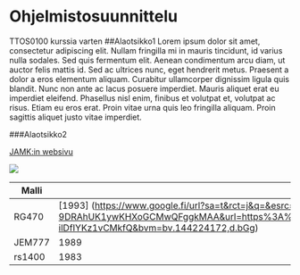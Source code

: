 # Ohjelmistosuunnittelu
TTOS0100 kurssia varten
##Alaotsikko1
Lorem ipsum dolor sit amet, consectetur adipiscing elit. Nullam fringilla mi in mauris tincidunt, id varius nulla sodales. Sed quis fermentum elit. Aenean condimentum arcu diam, ut auctor felis mattis id. Sed ac ultrices nunc, eget hendrerit metus. Praesent a dolor a eros elementum aliquam. Curabitur ullamcorper dignissim ligula quis blandit. Nunc non ante ac lacus posuere imperdiet. Mauris aliquet erat eu imperdiet eleifend. Phasellus nisl enim, finibus et volutpat et, volutpat ac risus. Etiam eu eros erat. Proin vitae urna quis leo fringilla aliquam. Proin sagittis aliquet justo vitae imperdiet.

###Alaotsikko2

[JAMK:in websivu](http://www.jamk.fi)

![](http://www.guitar-list.com/sites/default/files/styles/model_display/public/gearpics/ibanez-RG470-1995.jpg?itok=Shtw0STk)

Malli | Julkaisuvuosi
---|---
RG470 | [1993] (https://www.google.fi/url?sa=t&rct=j&q=&esrc=s&source=web&cd=1&cad=rja&uact=8&ved=0ahUKEwi0y7iq-9DRAhUK1ywKHXoGCMwQFggkMAA&url=https%3A%2F%2Ffi.wikipedia.org%2Fwiki%2F1993&usg=AFQjCNFJpI5l3b9Cit-ilDfIYKz1vCMkfQ&bvm=bv.144224172,d.bGg)
JEM777 | 1989
rs1400 | 1983
